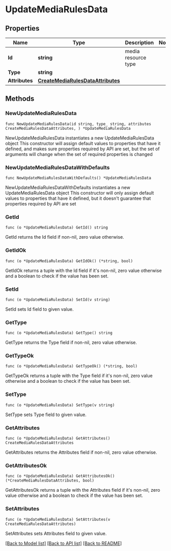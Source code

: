 # UpdateMediaRulesData

## Properties

Name | Type | Description | Notes
------------ | ------------- | ------------- | -------------
**Id** | **string** | media resource type | 
**Type** | **string** |  | 
**Attributes** | [**CreateMediaRulesDataAttributes**](CreateMediaRulesDataAttributes.md) |  | 

## Methods

### NewUpdateMediaRulesData

`func NewUpdateMediaRulesData(id string, type_ string, attributes CreateMediaRulesDataAttributes, ) *UpdateMediaRulesData`

NewUpdateMediaRulesData instantiates a new UpdateMediaRulesData object
This constructor will assign default values to properties that have it defined,
and makes sure properties required by API are set, but the set of arguments
will change when the set of required properties is changed

### NewUpdateMediaRulesDataWithDefaults

`func NewUpdateMediaRulesDataWithDefaults() *UpdateMediaRulesData`

NewUpdateMediaRulesDataWithDefaults instantiates a new UpdateMediaRulesData object
This constructor will only assign default values to properties that have it defined,
but it doesn't guarantee that properties required by API are set

### GetId

`func (o *UpdateMediaRulesData) GetId() string`

GetId returns the Id field if non-nil, zero value otherwise.

### GetIdOk

`func (o *UpdateMediaRulesData) GetIdOk() (*string, bool)`

GetIdOk returns a tuple with the Id field if it's non-nil, zero value otherwise
and a boolean to check if the value has been set.

### SetId

`func (o *UpdateMediaRulesData) SetId(v string)`

SetId sets Id field to given value.


### GetType

`func (o *UpdateMediaRulesData) GetType() string`

GetType returns the Type field if non-nil, zero value otherwise.

### GetTypeOk

`func (o *UpdateMediaRulesData) GetTypeOk() (*string, bool)`

GetTypeOk returns a tuple with the Type field if it's non-nil, zero value otherwise
and a boolean to check if the value has been set.

### SetType

`func (o *UpdateMediaRulesData) SetType(v string)`

SetType sets Type field to given value.


### GetAttributes

`func (o *UpdateMediaRulesData) GetAttributes() CreateMediaRulesDataAttributes`

GetAttributes returns the Attributes field if non-nil, zero value otherwise.

### GetAttributesOk

`func (o *UpdateMediaRulesData) GetAttributesOk() (*CreateMediaRulesDataAttributes, bool)`

GetAttributesOk returns a tuple with the Attributes field if it's non-nil, zero value otherwise
and a boolean to check if the value has been set.

### SetAttributes

`func (o *UpdateMediaRulesData) SetAttributes(v CreateMediaRulesDataAttributes)`

SetAttributes sets Attributes field to given value.



[[Back to Model list]](../README.md#documentation-for-models) [[Back to API list]](../README.md#documentation-for-api-endpoints) [[Back to README]](../README.md)


